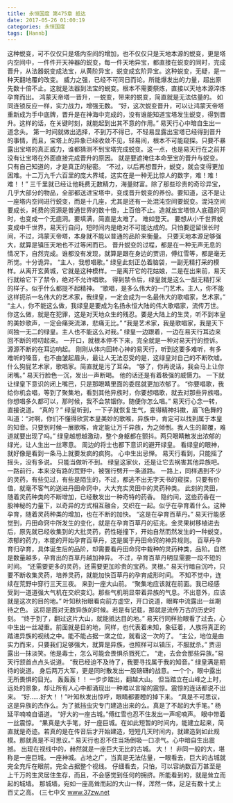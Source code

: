 ```yaml
---
title: 永恒国度 第475章 抵达
date: 2017-05-26 01:00:19
categories: 永恒国度
tags: [Hannb]
---
```


这种蜕变，可不仅仅只是塔内空间的增加，也不仅仅只是天地本源的蜕变，更是塔内空间中，一件件开天神器的蜕变，每一件天地异宝，都直接在蜕变的同时，完成晋升，从法器蜕变成法宝，从黄阶异宝，蜕变成玄阶异宝。这种蜕变，无疑，是一种天翻地覆的改变。
威力之强，已经不可同日而论。所能爆发出的力量，超出原先数十倍不止。这就是法器到法宝的蜕变。根本不需要祭炼，直接以天地本源淬炼孕育而出。
鸿蒙天帝塔一晋升，一蜕变，带来的蜕变，简直就是无法估量的。
如同连锁反应一样，实力战力，增强无数。
“好，这次蜕变晋升，可以让鸿蒙天帝塔重新成为手中底牌，晋升是在神海中完成的，没有谁能知道宝塔发生蜕变，得到晋升。这样的话，在关键时刻，就能起到出其不意的作用。”
易天行心中暗自生出一道念头。
第一时间就做出选择，不到万不得已，不轻易显露出宝塔已经得到晋升的事情，而且，宝塔上的异象已经收敛不见，轻易间，根本不可能窥探。只要不暴露出宝塔的真正威力，谁都猜测不到宝塔完成蜕变。这一点，也是易天行在之前并没有让宝塔在外面直接完成晋升的原因。
就是要遮掩住本命至宝的晋升与蜕变。
只有自己知道的，才是真正的秘密。
“不过，以后再想晋升，蜕变，就会变得更加困难。十二万九千六百里的庞大界域，这实在是一种无比惊人的数字，难！难！难！！”
三千里就已经让他耗费无数精力，海量财富。除了那些珍贵的奇珍异宝，几乎大部分的物品，全部都送进宝塔中，变成晋升蜕变的养份。要知道，这不是让一座塔内空间进行蜕变，而是十几座，尤其是还有一处混沌空间要蜕变。混沌空间要成长，耗费的资源是普通世界的数十倍，上百倍不止。造就出宝塔惊人底蕴的同时，也变成一个无底洞。要填满，简直是太难了。
难如登天。
要想从小千世界蜕变成中千世界，易天行自问，短时间内是绝对不可能达成的。只怕要逗留很长时间，不过，鸿蒙天帝塔，本身就不能以普通的品阶来衡量。
只要天地本源足够强大，就算是镇压天地也不过等闲而已。
晋升蜕变的过程，都是在一种无声无息的情况下，自然完成。谁都没有发现，就算是跟在身边的贾诩，傅红雪等，都是毫无所觉。十分诡异。
“主人，我想唱歌。”
绿皇此刻正怂着脑袋，一副无精打采的模样。从离开玄黄城，它就是这种模样。一是离开它的花姑娘，二是在出来前，易天行就给它下了禁令，绝对不允许唱歌。
得到禁令后，绿皇就是这么一副无精打采的样子。似乎什么都提不起精神。
“歌唱，是多么伟大的一门艺术。主人，你不能这样扼杀一名伟大的艺术家，我绿皇，一定会成为一名最伟大的歌唱家，艺术家。”
“主人，你不能这么做，我绿皇是要成为名扬永恒大陆的伟大歌唱家，流传万世。你这么做，就是在犯罪，这是对天地众生的残忍。要是大陆上的生灵，听不到本皇的美妙歌声，一定会痛哭流涕，悲痛无比。”
“我是艺术家，我是歌唱家，我是天下间独一无二的绿皇。主人也不能这么对我。”
绿皇一边跟着，一边在易天行耳边来回不断的唠叨起来。
一开口，就根本停不下来，完全就是一种对易天行的控诉。源源不断的在耳边响起。
刚刚从体内回转心神的易天行，听到这要多难听，有多难听的嗓音，也不由皱起眉头，最让人无法忍受的是，这绿皇对自己的不断吹嘘。什么狗屁艺术家，歌唱家。简直就是污了耳朵。
“够了，你再说话，我会马上让你闭嘴。”
易天行脸色一沉，发出一声断喝。
他的话还是有着极强的威慑力。
一下就让绿皇下意识的闭上嘴巴，只是那眼睛里面的委屈就更加浓郁了。
“你要唱歌，我给你机会唱，等到了聚集地，看到其他异族时，你要想唱歌，就去对那些异族唱。你想唱多久都可以，那时候，我不会禁锢你。随便你怎么唱。”
易天行心念一转，直接说道。
“真的？”
绿皇听到，一下子就恢复生气，变得精神抖擞，眉飞色舞的叫道：“对啊，你们不懂得欣赏本皇美妙的歌喉，异族中，肯定可以找到属于本皇的知音。只要到时候一展歌喉，肯定能让万千异族，为之倾倒。我人生的颠覆，难道就要出现了吗。”
绿皇越想越激动，整个身躯都在颤抖。两只眼睛散发出浓郁的绿光，让人生出一丝寒意。
周边的将士也都下意识的避开绿皇。
看绿皇的眼神，就好像是看到一条马上就要发疯的疯狗。
心中生出忌惮。
易天行看到，只能摇了摇头，没有多说。
只能当做听不到。
绿皇这家伙，还是让它去祸害其他异族吧。
一路前行，本来没有路的荒野中，被强行劈开一条道路。
一路上，同样遇到不少的灵药，有些见过，有些是陌生的，不过，都逃不出无字天书的窥探，只要有价值，就毫不客气的送进丹田命窍中，大大充实灵田中的灵药种类。
此刻的灵田，随着灵药种类的不断增加，已经散发出一种奇特的药香。
隐约间，这些药香在一股神秘的力量下，以奇异的方式相互融合，交织在一起。似乎在孕育着什么。这种孕育，随着灵药种类的增加，也在不断的加快。
“这是在孕育百草丹。”
易天行能感觉到，丹田命窍中所发生的变化，就是在孕育百草丹的征兆。金灵果树移植进去后，原先就已经收集到的大批灵药，药性碰撞下，开始自然而然发生的一种蜕变。浓郁的药力，本能的开始孕育百草丹，这是属于丹田命窍的神异规则。
百草丹孕育归孕育，具体诞生后的品阶，却需要看丹田命窍中栽种的灵药种类，品阶。自然是数量越多，孕育出的百草丹越加神异。
不过，孕育百草丹明显需要一段不短的时间。
“还需要更多的灵药，还需要更加珍贵的宝药。灵根。”
易天行暗自沉吟，只要不断收集灵药，培养灵药，就能加快百草丹的孕育成形时间。
不知不觉中，连续在荒野中穿行三天三夜。
来到一座大山前。
“聚集地应该就在前面。我已经感受到一道道强大气机在交织变幻。那些气机明显带着异族的气息。不出意外，应该就是这次的目的地。”
叶知秋抬眼看向前方虚空，开口说道，眼眸中流露出一丝期待之色。
这将是面对无数异族的时候。若是有记载，那就是流传万古的历史时刻。
“终于到了，翻过这片大山，就能抵达目的地。”
易天行同样抬眼看了过去，心中生出一丝凝重。前面就是目的地，同样，也代表着未知，象征着，人族将真正的踏进异族的视线之中。能不能占据一席之位，就看这一次的了。
“主公，地位是由实力而来，只要我们足够强大，就算是异族，也照样可以镇压，不服就杀。”
贾诩露出一抹淡笑。他是毒士，怎么可能会畏惧杀戮死亡。
“走，去会会那些异族。”易天行颔首点点头说道。
“我已经迫不及待了，我要寻找属于我的知音。”
绿皇满是期待的说道。
身后两万大军，更是同时散发出一股磅礴的战意。一个个，眼中露出无所畏惧的目光。
轰轰轰！！
一步步踏出，翻越大山。
但当踏立在山峰之上时，远处的景象，却让所有人心中都涌现出一种难以言喻的震惊。震惊的连话都说不出来。
“好......好大！！”叶知秋发出惊呼，眼睛都要瞪的掉下来。
“真是不可思议，这是异族的杰作么。为了抵挡虫灾专门建造出来的么。真是了不起的大手笔。”
杨延平喃喃自语道。
“好大的一座古城。”傅红雪也忍不住发出一声呢喃声。
眼中带着一丝震惊。
“果真是大手笔，好一座巨城。在如此短暂的时间内，能建立起来，简直就是奇迹。若真的是在传音后才开始建造，短短几天时间内，就建造到如此规模。那就真是不可思议。”
易天行也忍不住当场倒吸一口凉气。心中暗自生出震撼。
出现在视线中的，赫然就是一座巨大无比的古城。
大！！
非同一般的大，堪称是一座巨城。一座神城。占地之广，当真是无法估量，一眼看去，巨大的古城就完全充斥在眼前。完全占据整个视线。
仔细看去，只怕，可以容纳数百万甚至是上千万的生灵居住生存，而且，不会感觉到任何的拥挤。所能看到的，就是耸立而起的城墙。
那城墙，宛如一座高耸而起的大山一样，浑然一体，足足有数十丈上百丈之高。
(三七中文 www.37zw.net
